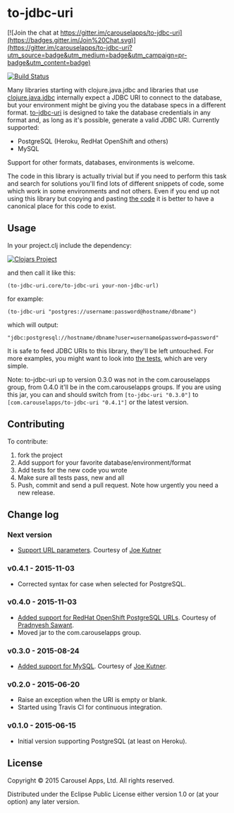 # to-jdbc-uri

[![Join the chat at https://gitter.im/carouselapps/to-jdbc-uri](https://badges.gitter.im/Join%20Chat.svg)](https://gitter.im/carouselapps/to-jdbc-uri?utm_source=badge&utm_medium=badge&utm_campaign=pr-badge&utm_content=badge)

[![Build Status](https://travis-ci.org/carouselapps/to-jdbc-uri.svg?branch=master)](https://travis-ci.org/carouselapps/to-jdbc-uri)

Many libraries starting with clojure.java.jdbc and libraries that use
[clojure.java.jdbc](https://github.com/clojure/java.jdbc) internally expect a JDBC URI to connect to the database, but
your environment might be giving you the database specs in a different format.
[to-jdbc-uri](https://carouselapps.com/to-jdbc-uri/) is designed to take the database credentials in any format and, as
long as it's possible, generate a valid JDBC URI. Currently supported:

- PostgreSQL (Heroku, RedHat OpenShift and others)
- MySQL

Support for other formats, databases, environments is welcome.

The code in this library is actually trivial but if you need to perform this task and search for solutions you'll find
lots of different snippets of code, some which work in some environments and not others. Even if you end up not using
this library but copying and pasting
[the code](https://github.com/carouselapps/to-jdbc-uri/blob/master/src/to_jdbc_uri/core.clj) it is better to have a
canonical place for this code to exist.

## Usage

In your project.clj include the dependency:

[![Clojars Project](http://clojars.org/com.carouselapps/to-jdbc-uri/latest-version.svg)](http://clojars.org/com.carouselapps/to-jdbc-uri)

and then call it like this:

    (to-jdbc-uri.core/to-jdbc-uri your-non-jdbc-url)

for example:

    (to-jdbc-uri "postgres://username:password@hostname/dbname")

which will output:

    "jdbc:postgresql://hostname/dbname?user=username&password=password"

It is safe to feed JDBC URIs to this library, they'll be left untouched. For more examples, you might want to look into
[the tests](https://github.com/carouselapps/to-jdbc-uri/blob/master/test/to_jdbc_uri/core_test.clj), which are very
simple.

Note: to-jdbc-uri up to version 0.3.0 was not in the com.carouselapps group, from 0.4.0 it'll be in the
com.carouselapps groups. If you are using this jar, you can and should switch from ```[to-jdbc-uri "0.3.0"]``` to
```[com.carouselapps/to-jdbc-uri "0.4.1"]``` or the latest version.

## Contributing

To contribute:

1. fork the project
2. Add support for your favorite database/environment/format
3. Add tests for the new code you wrote
4. Make sure all tests pass, new and all
5. Push, commit and send a pull request. Note how urgently you need a new release.

## Change log

### Next version
- [Support URL parameters](https://github.com/carouselapps/to-jdbc-uri/pull/6). Courtesy of [Joe Kutner](https://github.com/jkutner)

### v0.4.1 - 2015-11-03
- Corrected syntax for case when selected for PostgreSQL.

### v0.4.0 - 2015-11-03
- [Added support for RedHat OpenShift PostgreSQL URLs](https://github.com/carouselapps/to-jdbc-uri/pull/5). Courtesy of [Pradnyesh Sawant](https://github.com/spradnyesh).
- Moved jar to the com.carouselapps group.

### v0.3.0 - 2015-08-24
- [Added support for MySQL](https://github.com/carouselapps/to-jdbc-uri/pull/3). Courtesy of [Joe Kutner](https://github.com/jkutner).

### v0.2.0 - 2015-06-20
- Raise an exception when the URI is empty or blank.
- Started using Travis CI for continuous integration.

### v0.1.0 - 2015-06-15
- Initial version supporting PostgreSQL (at least on Heroku).

## License

Copyright © 2015 Carousel Apps, Ltd. All rights reserved.

Distributed under the Eclipse Public License either version 1.0 or (at your option) any later version.
